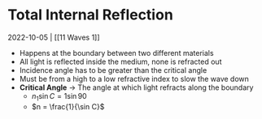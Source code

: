 # Total Internal Reflection
2022-10-05 | [[11 Waves 1]]

- Happens at the boundary between two different materials
- All light is reflected inside the medium, none is refracted out
- Incidence angle has to be greater than the critical angle
- Must be from a high to a low refractive index to slow the wave down
- **Critical Angle** -> The angle at which light refracts along the boundary
	- $n_1 \sin C = 1 \sin 90$
	- $n = \frac{1}{\sin C}$
